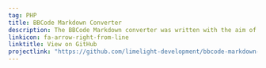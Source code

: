 ```yaml
---
tag: PHP
title: BBCode Markdown Converter
description: The BBCode Markdown converter was written with the aim of providing bi-directional conversion between Markdown and BBCode. Whilst there are many converters that go from BBCode to Markdown, we found none that go the other way. So, we wrote our own.
linkicon: fa-arrow-right-from-line
linktitle: View on GitHub
projectlink: "https://github.com/limelight-development/bbcode-markdown-converter"
---
```

